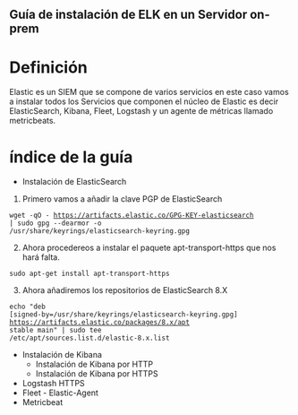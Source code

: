 ## Guía de instalación de ELK en un Servidor on-prem

# Definición

Elastic es un SIEM que se compone de varios servicios en este caso vamos a instalar todos los Servicios que componen el núcleo de Elastic es decir ElasticSearch, Kibana, Fleet, Logstash y un agente de métricas llamado metricbeats.

# índice de la guía


- Instalación de ElasticSearch

1. Primero vamos a añadir la clave PGP de ElasticSearch

<code>wget -qO - https://artifacts.elastic.co/GPG-KEY-elasticsearch | sudo gpg --dearmor -o /usr/share/keyrings/elasticsearch-keyring.gpg</code>

2. Ahora procedereos a instalar el paquete apt-transport-https que nos hará falta.

<code>sudo apt-get install apt-transport-https</code>

3. Ahora añadiremos los repositorios de ElasticSearch 8.X

<code>echo "deb [signed-by=/usr/share/keyrings/elasticsearch-keyring.gpg] https://artifacts.elastic.co/packages/8.x/apt stable main" | sudo tee /etc/apt/sources.list.d/elastic-8.x.list</code>

- Instalación de Kibana
    - Instalación de Kibana por HTTP
    - Instalación de Kibana por HTTPS
 - Logstash HTTPS
 - Fleet - Elastic-Agent
 - Metricbeat
